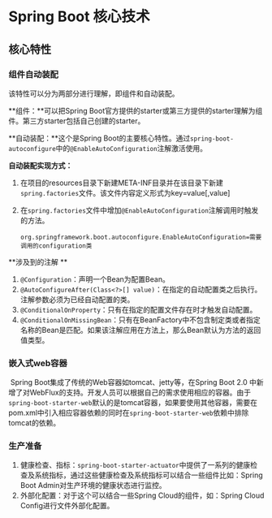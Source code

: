 # Spring Boot 核心技术

## 核心特性

### 组件自动装配

该特性可以分为两部分进行理解，即组件和自动装配。

**组件：**可以把Spring Boot官方提供的starter或第三方提供的starter理解为组件。第三方starter包括自己创建的starter。

**自动装配：**这个是Spring Boot的主要核心特性。通过`spring-boot-autoconfigure`中的`@EnableAutoConfiguration`注解激活使用。

**自动装配实现方式：**

1. 在项目的resources目录下新建META-INF目录并在该目录下新建`spring.factories`文件。该文件内容定义形式为key=value[,value]

2. 在`spring.factories`文件中增加`@EnableAutoConfiguration`注解调用时触发的方法。

   ```properties
   org.springframework.boot.autoconfigure.EnableAutoConfiguration=需要调用的configuration类
   ```

**涉及到的注解 **

1. `@Configuration`：声明一个Bean为配置Bean。
2. `@AutoConfigureAfter(Class<?>[] value)`：在指定的自动配置类之后执行。注解参数必须为已经自动配置的类。
3. `@ConditionalOnProperty`：只有在指定的配置文件存在时才触发自动配置。
4. `@ConditionalOnMissingBean`：只有在BeanFactory中不包含制定类或者指定名称的Bean是匹配。如果该注解应用在方法上，那么Bean默认为方法的返回值类型。

### 嵌入式web容器

​	Spring Boot集成了传统的Web容器如tomcat、jetty等，在Spring Boot 2.0 中新增了对WebFlux的支持。开发人员可以根据自己的需求使用相应的容器。由于`spring-boot-starter-web`默认的是tomcat容器，如果要使用其他容器，需要在pom.xml中引入相应容器依赖的同时在`spring-boot-starter-web`依赖中排除tomcat的依赖。

### 生产准备

1. 健康检查、指标：`spring-boot-starter-actuator`中提供了一系列的健康检查及系统指标，通过这些健康检查及系统指标可以结合一些组件比如：Spring Boot Admin对生产环境的健康状态进行监控。
2. 外部化配置：对于这个可以结合一些Spring Cloud的组件，如：Spring Cloud Config进行文件外部化配置。